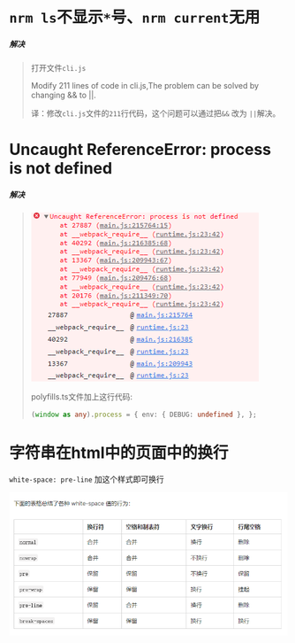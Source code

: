 # `nrm ls`不显示`*`号、`nrm current`无用

##### 解决

> 打开文件``cli.js``
>
> Modify 211 lines of code in cli.js,The problem can be solved by changing && to ||.
>
>  译：修改``cli.js``文件的``211``行代码，这个问题可以通过把``&&`` 改为 ``||``解决。



# Uncaught ReferenceError: process is not defined

##### 解决

> ![image-20221026203332385](../typora-user-images/image-20221026203332385.png)
>
> polyfills.ts文件加上这行代码:
>
> ```typescript
> (window as any).process = { env: { DEBUG: undefined }, };
> ```
>
> 





# 字符串在html中的页面中的换行

`white-space: pre-line` 加这个样式即可换行

![image-20221103202446186](../typora-user-images/image-20221103202446186.png)


















